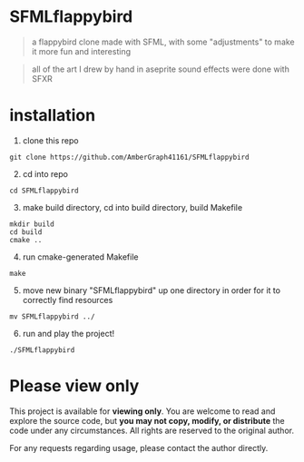 # SFMLflappybird

> a flappybird clone made with SFML, with some "adjustments" to make it more fun and interesting

> all of the art I drew by hand in aseprite
> sound effects were done with SFXR

# installation

1. clone this repo
```shell
git clone https://github.com/AmberGraph41161/SFMLflappybird
```

2. cd into repo
```shell
cd SFMLflappybird
```

3. make build directory, cd into build directory, build Makefile
```shell
mkdir build
cd build
cmake ..
```

4. run cmake-generated Makefile
```shell
make
```

5. move new binary "SFMLflappybird" up one directory in order for it to correctly find resources
```shell
mv SFMLflappybird ../
```

6. run and play the project!
```shell
./SFMLflappybird
```

# Please view only

This project is available for **viewing only**.
You are welcome to read and explore the source code, but **you may not copy, modify, or distribute** the code under any circumstances.
All rights are reserved to the original author.

For any requests regarding usage, please contact the author directly.
